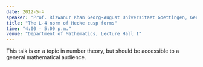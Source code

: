 ```yaml
---
date: 2012-5-4
speaker: "Prof. Rizwanur Khan Georg-August Universitaet Goettingen, Germany"
title: "The L-4 norm of Hecke cusp forms"
time: "4:00 - 5:00 p.m."
venue: "Department of Mathematics, Lecture Hall I"
---
```

This talk is on a topic in number theory, but should be accessible to
a general mathematical audience.
